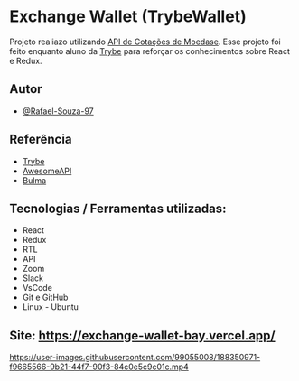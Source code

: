 # Exchange Wallet (TrybeWallet)

Projeto realiazo utilizando [API de Cotações de Moedase](https://economia.awesomeapi.com.br/json/all).
Esse projeto foi feito enquanto aluno da [Trybe](https://www.betrybe.com/) para reforçar 
os conhecimentos sobre React e Redux.


## Autor

- [@Rafael-Souza-97](https://github.com/Rafael-Souza-97)


## Referência

 - [Trybe](https://www.betrybe.com/)
 - [AwesomeAPI](https://docs.awesomeapi.com.br/api-de-moedas)
 - [Bulma](https://bulma.io/)
 

## Tecnologias / Ferramentas utilizadas:

- React
- Redux
- RTL
- API
- Zoom
- Slack
- VsCode
- Git e GitHub
- Linux - Ubuntu

## Site: https://exchange-wallet-bay.vercel.app/


https://user-images.githubusercontent.com/99055008/188350971-f9665566-9b21-44f7-90f3-84c0e5c9c01c.mp4

